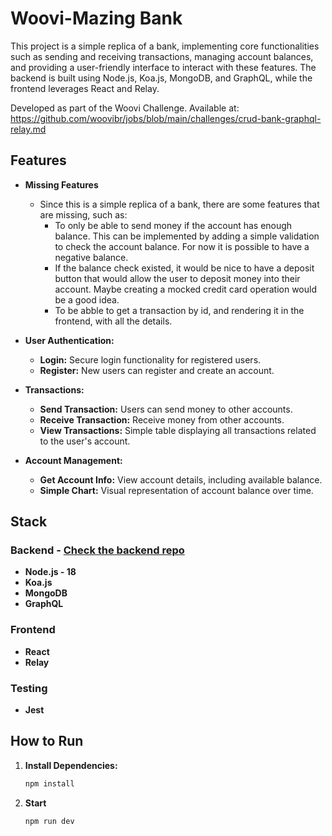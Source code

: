 # Woovi-Mazing Bank

This project is a simple replica of a bank, implementing core functionalities such as sending and receiving transactions, managing account balances, and providing a user-friendly interface to interact with these features. The backend is built using Node.js, Koa.js, MongoDB, and GraphQL, while the frontend leverages React and Relay.

Developed as part of the Woovi Challenge. Available at: https://github.com/woovibr/jobs/blob/main/challenges/crud-bank-graphql-relay.md

## Features
- **Missing Features**
  - Since this is a simple replica of a bank, there are some features that are missing, such as:
    - To only be able to send money if the account has enough balance. This can be implemented by adding a simple validation to check the account balance. For now it is possible to have
    a negative balance.
    - If the balance check existed, it would be nice to have a deposit button that would allow the user to deposit money into their account. Maybe creating a mocked credit card operation would be a good idea.
    - To be abble to get a transaction by id, and rendering it in the frontend, with all the details.
- **User Authentication:**
  - **Login:** Secure login functionality for registered users.
  - **Register:** New users can register and create an account.

- **Transactions:**
  - **Send Transaction:** Users can send money to other accounts.
  - **Receive Transaction:** Receive money from other accounts.
  - **View Transactions:** Simple table displaying all transactions related to the user's account.
  
- **Account Management:**
  - **Get Account Info:** View account details, including available balance.
  - **Simple Chart:** Visual representation of account balance over time.

## Stack

### Backend - [Check the backend repo](https://github.com/jvkikuchi/woovi-mazing-bank-server)
- **Node.js - 18**
- **Koa.js**
- **MongoDB**
- **GraphQL**

### Frontend 
- **React**
- **Relay**

### Testing
- **Jest**

## How to Run

1. **Install Dependencies:**
   ```bash
   npm install
   ```

2. **Start**
   ```bash
   npm run dev
   ```